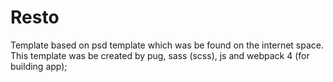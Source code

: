 # Resto
Template based on psd template which was be found on the internet space. This template was be created by pug, sass (scss), js and webpack 4 (for building app);
